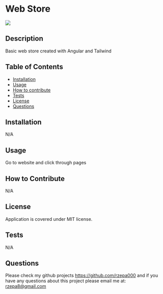 # Web Store

<img src="https://img.shields.io/badge/license-MIT-blue">

## Description

Basic web store created with Angular and Tailwind 

## Table of Contents

- [Installation](#installation)
- [Usage](#usage)
- [How to contribute](#how-to-contribute)
- [Tests](#tests)
- [License](#license)
- [Questions](#questions)

## Installation

N/A

## Usage

Go to website and click through pages

## How to Contribute

N/A 

## License

Application is covered under MIT license.

## Tests

N/A 

## Questions

Please check my github projects  https://github.com/rzepa000 
and if you have any questions about this project please email me at: rzepa8@gmail.com 